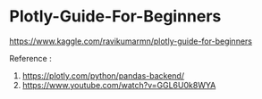# Plotly-Guide-For-Beginners

https://www.kaggle.com/ravikumarmn/plotly-guide-for-beginners

Reference :             
1. https://plotly.com/python/pandas-backend/  
2. https://www.youtube.com/watch?v=GGL6U0k8WYA
